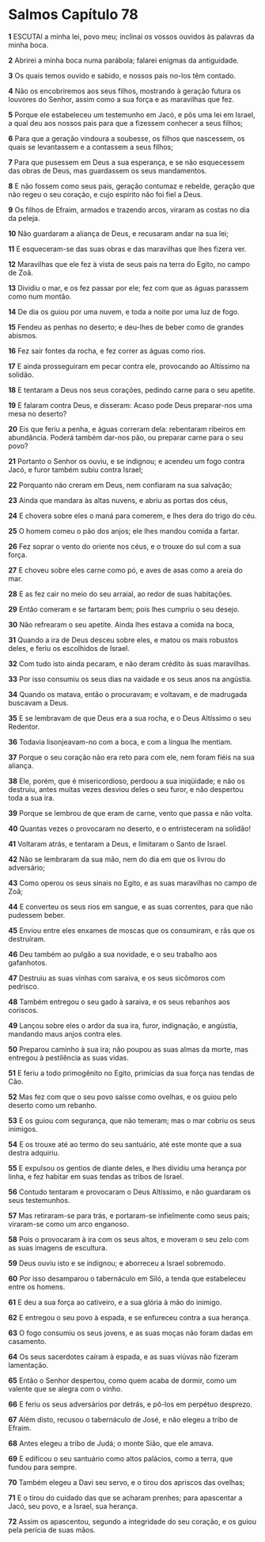 # Salmos Capítulo 78

**1** 	ESCUTAI a minha lei, povo meu; inclinai os vossos ouvidos às palavras da minha boca.

**2** 	Abrirei a minha boca numa parábola; falarei enigmas da antiguidade.

**3** 	Os quais temos ouvido e sabido, e nossos pais no-los têm contado.

**4** 	Não os encobriremos aos seus filhos, mostrando à geração futura os louvores do Senhor, assim como a sua força e as maravilhas que fez.

**5** 	Porque ele estabeleceu um testemunho em Jacó, e pôs uma lei em Israel, a qual deu aos nossos pais para que a fizessem conhecer a seus filhos;

**6** 	Para que a geração vindoura a soubesse, os filhos que nascessem, os quais se levantassem e a contassem a seus filhos;

**7** 	Para que pusessem em Deus a sua esperança, e se não esquecessem das obras de Deus, mas guardassem os seus mandamentos.

**8** 	E não fossem como seus pais, geração contumaz e rebelde, geração que não regeu o seu coração, e cujo espírito não foi fiel a Deus.

**9** 	Os filhos de Efraim, armados e trazendo arcos, viraram as costas no dia da peleja.

**10** 	Não guardaram a aliança de Deus, e recusaram andar na sua lei;

**11** 	E esqueceram-se das suas obras e das maravilhas que lhes fizera ver.

**12** 	Maravilhas que ele fez à vista de seus pais na terra do Egito, no campo de Zoã.

**13** 	Dividiu o mar, e os fez passar por ele; fez com que as águas parassem como num montão.

**14** 	De dia os guiou por uma nuvem, e toda a noite por uma luz de fogo.

**15** 	Fendeu as penhas no deserto; e deu-lhes de beber como de grandes abismos.

**16** 	Fez sair fontes da rocha, e fez correr as águas como rios.

**17** 	E ainda prosseguiram em pecar contra ele, provocando ao Altíssimo na solidão.

**18** 	E tentaram a Deus nos seus corações, pedindo carne para o seu apetite.

**19** 	E falaram contra Deus, e disseram: Acaso pode Deus preparar-nos uma mesa no deserto?

**20** 	Eis que feriu a penha, e águas correram dela: rebentaram ribeiros em abundância. Poderá também dar-nos pão, ou preparar carne para o seu povo?

**21** 	Portanto o Senhor os ouviu, e se indignou; e acendeu um fogo contra Jacó, e furor também subiu contra Israel;

**22** 	Porquanto não creram em Deus, nem confiaram na sua salvação;

**23** 	Ainda que mandara às altas nuvens, e abriu as portas dos céus,

**24** 	E chovera sobre eles o maná para comerem, e lhes dera do trigo do céu.

**25** 	O homem comeu o pão dos anjos; ele lhes mandou comida a fartar.

**26** 	Fez soprar o vento do oriente nos céus, e o trouxe do sul com a sua força.

**27** 	E choveu sobre eles carne como pó, e aves de asas como a areia do mar.

**28** 	E as fez cair no meio do seu arraial, ao redor de suas habitações.

**29** 	Então comeram e se fartaram bem; pois lhes cumpriu o seu desejo.

**30** 	Não refrearam o seu apetite. Ainda lhes estava a comida na boca,

**31** 	Quando a ira de Deus desceu sobre eles, e matou os mais robustos deles, e feriu os escolhidos de Israel.

**32** 	Com tudo isto ainda pecaram, e não deram crédito às suas maravilhas.

**33** 	Por isso consumiu os seus dias na vaidade e os seus anos na angústia.

**34** 	Quando os matava, então o procuravam; e voltavam, e de madrugada buscavam a Deus.

**35** 	E se lembravam de que Deus era a sua rocha, e o Deus Altíssimo o seu Redentor.

**36** 	Todavia lisonjeavam-no com a boca, e com a língua lhe mentiam.

**37** 	Porque o seu coração não era reto para com ele, nem foram fiéis na sua aliança.

**38** 	Ele, porém, que é misericordioso, perdoou a sua iniqüidade; e não os destruiu, antes muitas vezes desviou deles o seu furor, e não despertou toda a sua ira.

**39** 	Porque se lembrou de que eram de carne, vento que passa e não volta.

**40** 	Quantas vezes o provocaram no deserto, e o entristeceram na solidão!

**41** 	Voltaram atrás, e tentaram a Deus, e limitaram o Santo de Israel.

**42** 	Não se lembraram da sua mão, nem do dia em que os livrou do adversário;

**43** 	Como operou os seus sinais no Egito, e as suas maravilhas no campo de Zoã;

**44** 	E converteu os seus rios em sangue, e as suas correntes, para que não pudessem beber.

**45** 	Enviou entre eles enxames de moscas que os consumiram, e rãs que os destruíram.

**46** 	Deu também ao pulgão a sua novidade, e o seu trabalho aos gafanhotos.

**47** 	Destruiu as suas vinhas com saraiva, e os seus sicômoros com pedrisco.

**48** 	Também entregou o seu gado à saraiva, e os seus rebanhos aos coriscos.

**49** 	Lançou sobre eles o ardor da sua ira, furor, indignação, e angústia, mandando maus anjos contra eles.

**50** 	Preparou caminho à sua ira; não poupou as suas almas da morte, mas entregou à pestilência as suas vidas.

**51** 	E feriu a todo primogênito no Egito, primícias da sua força nas tendas de Cão.

**52** 	Mas fez com que o seu povo saísse como ovelhas, e os guiou pelo deserto como um rebanho.

**53** 	E os guiou com segurança, que não temeram; mas o mar cobriu os seus inimigos.

**54** 	E os trouxe até ao termo do seu santuário, até este monte que a sua destra adquiriu.

**55** 	E expulsou os gentios de diante deles, e lhes dividiu uma herança por linha, e fez habitar em suas tendas as tribos de Israel.

**56** 	Contudo tentaram e provocaram o Deus Altíssimo, e não guardaram os seus testemunhos.

**57** 	Mas retiraram-se para trás, e portaram-se infielmente como seus pais; viraram-se como um arco enganoso.

**58** 	Pois o provocaram à ira com os seus altos, e moveram o seu zelo com as suas imagens de escultura.

**59** 	Deus ouviu isto e se indignou; e aborreceu a Israel sobremodo.

**60** 	Por isso desamparou o tabernáculo em Siló, a tenda que estabeleceu entre os homens.

**61** 	E deu a sua força ao cativeiro, e a sua glória à mão do inimigo.

**62** 	E entregou o seu povo à espada, e se enfureceu contra a sua herança.

**63** 	O fogo consumiu os seus jovens, e as suas moças não foram dadas em casamento.

**64** 	Os seus sacerdotes caíram à espada, e as suas viúvas não fizeram lamentação.

**65** 	Então o Senhor despertou, como quem acaba de dormir, como um valente que se alegra com o vinho.

**66** 	E feriu os seus adversários por detrás, e pô-los em perpétuo desprezo.

**67** 	Além disto, recusou o tabernáculo de José, e não elegeu a tribo de Efraim.

**68** 	Antes elegeu a tribo de Judá; o monte Sião, que ele amava.

**69** 	E edificou o seu santuário como altos palácios, como a terra, que fundou para sempre.

**70** 	Também elegeu a Davi seu servo, e o tirou dos apriscos das ovelhas;

**71** 	E o tirou do cuidado das que se acharam prenhes; para apascentar a Jacó, seu povo, e a Israel, sua herança.

**72** 	Assim os apascentou, segundo a integridade do seu coração, e os guiou pela perícia de suas mãos.

